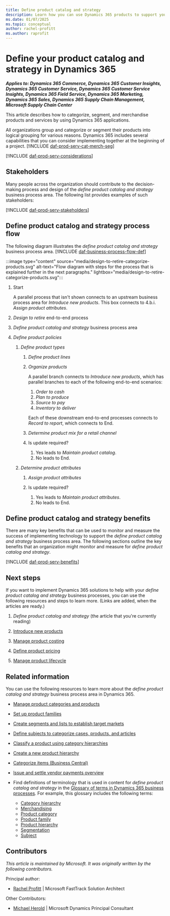 ```yaml
---
title: Define product catalog and strategy
description: Learn how you can use Dynamics 365 products to support your organization's business processes for categorizing, segmenting, and merchandising products and services. Learn how you can capture a strategy for the products that you want to sell.
ms.date: 01/07/2025
ms.topic: conceptual
author: rachel-profitt
ms.author: raprofit
---
```


# Define your product catalog and strategy in Dynamics 365

***Applies to: Dynamics 365 Commerce, Dynamics 365 Customer Insights, Dynamics 365 Customer Service, Dynamics 365 Customer Service Insights, Dynamics 365 Field Service, Dynamics 365 Marketing, Dynamics 365 Sales, Dynamics 365 Supply Chain Management, Microsoft Supply Chain Center***

This article describes how to categorize, segment, and merchandise products and services by using Dynamics 365 applications.

All organizations group and categorize or segment their products into logical grouping for various reasons. Dynamics 365 includes several capabilities that you can consider implementing together at the beginning of a project. [!INCLUDE [daf-prod-serv-cat-merch-seg](../includes/daf-prod-serv-cat-merch-seg.md)]

[!INCLUDE [daf-prod-serv-considerations](../includes/daf-prod-serv-considerations.md)]

## Stakeholders

Many people across the organization should contribute to the decision-making process and design of the *define product catalog and strategy* business process area. The following list provides examples of such stakeholders:

[!INCLUDE [daf-prod-serv-stakeholders](../includes/daf-prod-serv-stakeholders.md)]

## Define product catalog and strategy process flow

The following diagram illustrates the *define product catalog and strategy* business process area. [!INCLUDE [daf-business-process-flow-def](~/../shared-content/shared/guidance-includes/daf-business-process-flow-def.md)]

:::image type="content" source="media/design-to-retire-categorize-products.svg" alt-text="Flow diagram with steps for the process that is explained further in the next paragraphs." lightbox="media/design-to-retire-categorize-products.svg":::

1. Start

    A parallel process that isn't shown connects to an upstream business process area for *Introduce new products*. This box connects to 4.b.i. *Assign product attributes*.

1. *Design to retire* end-to-end process
1. *Define product catalog and strategy* business process area
1. *Define product policies*

    1. *Define product types*

        1. *Define product lines*
        1. *Organize products*

            A parallel branch connects to *Introduce new products*, which has parallel branches to each of the following end-to-end scenarios:

            1. *Order to cash*
            1. *Plan to produce*
            1. *Source to pay*
            1. *Inventory to deliver*

            Each of these downstream end-to-end processes connects to *Record to report*, which connects to End.

        1. *Determine product mix for a retail channel*
        1. Is update required?

            1. Yes leads to *Maintain product catalog*.
            1. No leads to End.

    1. *Determine product attributes*

        1. *Assign product attributes*
        1. Is update required?

            1. Yes leads to *Maintain product attributes*.
            1. No leads to End.

## Define product catalog and strategy benefits

There are many key benefits that can be used to monitor and measure the success of implementing technology to support the *define product catalog and strategy* business process area. The following sections outline the key benefits that an organization might monitor and measure for *define product catalog and strategy*.

[!INCLUDE [daf-prod-serv-benefits](../includes/daf-prod-serv-benefits.md)]

## Next steps

If you want to implement Dynamics 365 solutions to help with your *define product catalog and strategy* business processes, you can use the following resources and steps to learn more. (Links are added, when the articles are ready.)

1. *Define product catalog and strategy* (the article that you're currently reading)

2. [Introduce new products](design-to-retire-introduce-new-products-overview.md)  

3. [Manage product costing](design-to-retire-define-product-costing-overview.md)

4. [Define product pricing](design-to-retire-manage-product-pricing-overview.md)  

5. [Manage product lifecycle](design-to-retire-manage-product-lifecycle-overview.md)  

## Related information

You can use the following resources to learn more about the *define product catalog and strategy* business process area in Dynamics 365.

- [Manage product categories and products](/dynamics365/commerce/category-management-product-creation)
- [Set up product families](/dynamics365/sales/create-product-family)
- [Create segments and lists to establish target markets](/dynamics365/marketing/segmentation-lists-subscriptions)
- [Define subjects to categorize cases, products, and articles](/power-platform/admin/define-subjects-categorize-cases-products-articles)
- [Classify a product using category hierarchies](/dynamics365/supply-chain/pim/tasks/classify-product-category-hierarchies)
- [Create a new product hierarchy](/dynamics365/commerce/create-product-hierarchy)
- [Categorize items (Business Central)](/dynamics365/business-central/inventory-how-categorize-items)
- [Issue and settle vendor payments overview](source-to-pay-issue-and-settle-vendor-payments-overview.md)
- Find definitions of terminology that is used in content for *define product catalog and strategy* in the [Glossary of terms in Dynamics 365 business processes](glossary.md). For example, this glossary includes the following terms:

    - [Category hierarchy](glossary.md#category-hierarchy)
    - [Merchandising](glossary.md#merchandising)
    - [Product category](glossary.md#product-category)
    - [Product family](glossary.md#product-family)
    - [Product hierarchy](glossary.md#product-hierarchy)
    - [Segmentation](glossary.md#segmentation)
    - [Subject](glossary.md#subject)

<!-- ## Tags

*Industries:* Agriculture (01-09), Mining (10-14), Construction (15-17), Manufacturing (20-39), Transportation and Public Utilities (40-49), Wholesale Trade (50-51), Retail Trade (52-59), Finance, Insurance, Real Estate (60-67), Services (70-89), Public Administration (91-99)

*Stakeholders:* Customer services, Engineering, Finance, Marketing, Merchandising, Operations, Production, Purchasing, Retail store operations, Sales, Service operations, Warehouse

*Products:* Dynamics 365 Commerce, Dynamics 365 Customer Insights, Dynamics 365 Customer Service, Dynamics 365 Customer Service Insights, Dynamics 365 Field Service, Dynamics 365 Marketing, Dynamics 365 Sales, Dynamics 365 Supply Chain Management, Microsoft Supply Chain Center -->

## Contributors

*This article is maintained by Microsoft. It was originally written by the following contributors.*

Principal author:

- [Rachel Profitt](https://linkedin.com/in/rachelprofitt) \| Microsoft FastTrack Solution Architect

Other Contributors:

- [Michael Herold](https://linkedin.com/in/maherold) \| Microsoft Dynamics Principal Consultant
